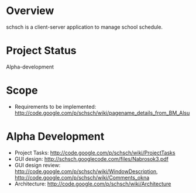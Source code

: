 # Overview #
schsch is a client-server application to manage school schedule.

# Project Status #
Alpha-development

# Scope #
  * Requirements to be implemented: http://code.google.com/p/schsch/wiki/pagename_details_from_BM_Alsu

# Alpha Development #
  * Project Tasks: http://code.google.com/p/schsch/wiki/ProjectTasks
  * GUI design: http://schsch.googlecode.com/files/Nabrosok3.pdf
  * GUI design review: http://code.google.com/p/schsch/wiki/WindowDescription, http://code.google.com/p/schsch/wiki/Comments_okna
  * Architecture: http://code.google.com/p/schsch/wiki/Architecture